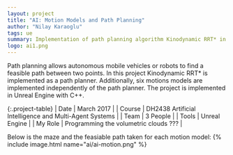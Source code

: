 ```yaml
---
layout: project
title: "AI: Motion Models and Path Planning"
author: "Nilay Karaoglu"
tags: ue
summary: Implementation of path planning algorithm Kinodynamic RRT* in Unreal Engine using C++ with 6 motion models.
logo: ai1.png
---
```


Path planning allows autonomous mobile vehicles or robots to find a feasible path between two points. In this project Kinodynamic RRT* is implemented as a path planner. Additionally, six motions models are implemented independently of the path planner. The project is implemented in Unreal Engine with C++.

{:.project-table}
| Date | March 2017 |
| Course | DH2438 Artificial Intelligence and Multi-Agent Systems |
| Team | 3 People |
| Tools | Unreal Engine |
| My Role | Programming the volumetric clouds ??? |

Below is the maze and the feasiable path taken for each motion model:
{% include image.html name="ai/ai-motion.png" %}

